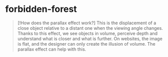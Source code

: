 # forbidden-forest
> [!How does the parallax effect work?]
> This is the displacement of a close object relative to a distant one when the viewing angle changes. Thanks to this effect, we see objects in volume, perceive depth and understand what is closer and what is further. On websites, the image is flat, and the designer can only create the illusion of volume. The parallax effect can help with this.
